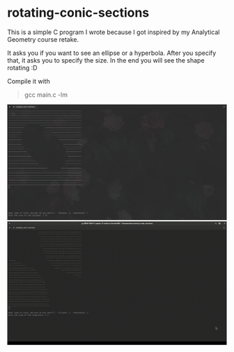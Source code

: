 # rotating-conic-sections
This is a simple C program I wrote because I got inspired by my Analytical Geometry course retake.

It asks you if you want to see an ellipse or a hyperbola. After you specify that, it asks you to specify the size. In the end you will see the shape rotating :D

Compile it with
> gcc main.c -lm

![](/images/screenshot.png "screenshot")
![](/images/untitled.gif "screenshot")